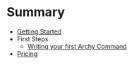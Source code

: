 # Summary

* [Getting Started](README.md)
* First Steps
   * [Writing your first Archy Command](part_1_create_new_command.md)
* [Pricing](pricing.md)


